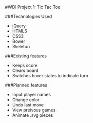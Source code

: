 #WDI Project 1: Tic Tac Toe

###Technologies Used
- jQuery
- HTML5
- CSS3
- Bower
- Skeleton

###Existing features
- Keeps score
- Clears board
- Switches hover states to indicate turn

###Planned features
- Input player names
- Change color
- Undo last move
- View preivous games
- Animate .svg pieces
